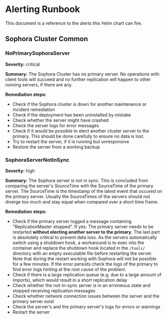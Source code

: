 # Alerting Runbook

This document is a reference to the alerts this Helm chart can fire.

## Sophora Cluster Common

### NoPrimarySophoraServer

**Severity:** critical

**Summary:** The Sophora Cluster has no primary server. No operations with client tools will succeed and no further
replication will happen to other running servers, if there are any.

**Remediation steps:**

* Check if the Sophora cluster is down for another maintenance or incident remediation
* Check if the deployment has been uninstalled by mistake
* Check whether the server might have crashed
* Check the server logs for error messages
* Check if it would be possible to elect another cluster server to the primary. This should be done carefully to ensure no data is lost.
* Try to restart the server, if it is running but unresponsive
* Restore the server from a working backup

### SophoraServerNotInSync

**Severity:** high

**Summary:** The Sophora server is not in sync. This is concluded from comparing the server's *SourceTime* with the 
SourceTime of the primary server. The SourceTime is the timestamp of the latest event that occured on the primary server.
Usually the SourceTimes of the servers should not diverge too much and stay equal when compared over a short time frame.

**Remediation steps:**

* Check if the primary server logged a message containing "ReplicationMaster stopped". If yes: The primary server needs to be
restarted **without electing another server to the primary**. The last part is absolutely critical to prevent data loss. As
the servers automatically switch using a shutdown hook, a workaround is to exec into the container and replace the
shutdown hook located in the `/tools/` directory with an empty executable file before restarting the server. Note that during the restart 
working with Sophora will not be possible for a few minutes. If the error persists check the logs of the primary
to find error logs hinting at the root cause of the problem.
* Check if there is a large replication queue (e.g. due to a large amount of imports), which would result in a short replication
delay
* Check whether the not-in-sync server is in an erroneous state and stopped receiving replication messages
* Check whether network connection issues between the server and the primary server exist
* Check the server's and the primary server's logs for errors or warnings
* Restart the server